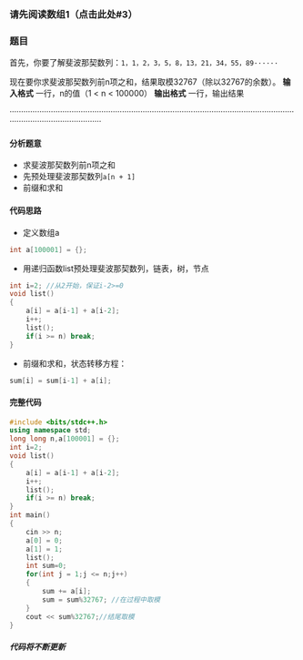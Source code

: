 ###  请先阅读数组1（点击此处#3）
### **题目**
首先，你要了解斐波那契数列：`1，1，2，3，5，8，13，21，34，55，89······`

现在要你求斐波那契数列前n项之和，结果取模32767（除以32767的余数）。
**输入格式**
一行，n的值（1 < n < 100000）
**输出格式**
一行，输出结果

····································································································································································
#### 分析题意
- 求斐波那契数列前n项之和
- 先预处理斐波那契数列`a[n + 1]`
- 前缀和求和
#### 代码思路
- 定义数组a
```cpp
int a[100001] = {};
```
- 用递归函数list预处理斐波那契数列，链表，树，节点
```cpp
int i=2; //从2开始，保证i-2>=0
void list()
{
    a[i] = a[i-1] + a[i-2];
    i++;
    list();
    if(i >= n) break;
}
```
- 前缀和求和，状态转移方程：
```cpp
sum[i] = sum[i-1] + a[i];
```
#### 完整代码
```cpp
#include <bits/stdc++.h>
using namespace std;
long long n,a[100001] = {};
int i=2;
void list()
{
    a[i] = a[i-1] + a[i-2];
    i++;
    list();
    if(i >= n) break;
}
int main()
{
    cin >> n;
    a[0] = 0;
    a[1] = 1;
    list();
    int sum=0;
    for(int j = 1;j <= n;j++)
    {
        sum += a[i];
        sum = sum%32767; //在过程中取模
    }
    cout << sum%32767;//结尾取模
}
```
##### 代码将不断更新
